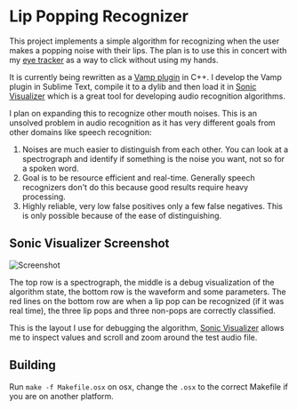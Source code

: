 # Lip Popping Recognizer

This project implements a simple algorithm for recognizing when the user
makes a popping noise with their lips. The plan is to use this in concert
with my [eye tracker](https://theeyetribe.com/) as a way to click without
using my hands.

It is currently being rewritten as a [Vamp plugin](http://vamp-plugins.org/) in C++.
I develop the Vamp plugin in Sublime Text, compile it to a dylib and then load it in [Sonic Visualizer](http://www.sonicvisualiser.org/)
which is a great tool for developing audio recognition algorithms.

I plan on expanding this to recognize other mouth noises. This is an unsolved
problem in audio recognition as it has very different goals from other domains like speech recognition:

1. Noises are much easier to distinguish from each other. You can look at a spectrograph and identify if something is the noise you want, not so for a spoken word.
2. Goal is to be resource efficient and real-time. Generally speech recognizers don't do this because good results require heavy processing.
3. Highly reliable, very low false positives only a few false negatives. This is only possible because of the ease of distinguishing.

## Sonic Visualizer Screenshot

![Screenshot](http://i.imgur.com/2UsEBmQ.png)

The top row is a spectrograph, the middle is a debug visualization of the algorithm state, the bottom row is the waveform and some parameters.
The red lines on the bottom row are when a lip pop can be recognized (if it was real time), the three lip pops and three non-pops are correctly classified.

This is the layout I use for debugging the algorithm, [Sonic Visualizer](http://www.sonicvisualiser.org/) allows me to inspect values and scroll and zoom around the test audio file.

## Building

Run `make -f Makefile.osx` on osx, change the `.osx` to the correct Makefile if you are on another platform.
